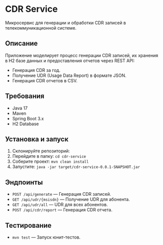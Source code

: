 # CDR Service
Микросервис для генерации и обработки CDR записей в телекоммуникационной системе.

## Описание
Приложение моделирует процесс генерации CDR записей, их хранения в H2 базе данных и предоставления отчетов через REST API:
- Генерация CDR за год.
- Получение UDR (Usage Data Report) в формате JSON.
- Генерация CDR отчетов в CSV.

## Требования
- Java 17
- Maven
- Spring Boot 3.x
- H2 Database

## Установка и запуск
1. Склонируйте репозиторий: 
2. Перейдите в папку: `cd cdr-service`
3. Соберите проект: `mvn clean install`
4. Запустите: `java -jar target/cdr-service-0.0.1-SNAPSHOT.jar`

## Эндпоинты
- `POST /api/generate` — Генерация CDR записей.
- `GET /api/udr/{msisdn}` — Получение UDR для абонента.
- `GET /api/udr/all` — UDR для всех абонентов.
- `POST /api/cdr/report` — Генерация CDR отчета.

## Тестирование
- `mvn test` — Запуск юнит-тестов.